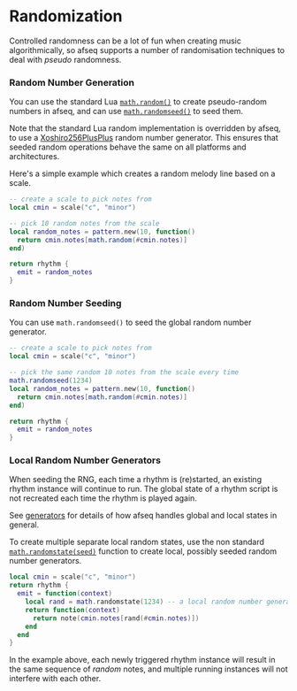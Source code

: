 # Randomization

Controlled randomness can be a lot of fun when creating music algorithmically, so afseq supports a number of randomisation techniques to deal with *pseudo* randomness. 

### Random Number Generation

You can use the standard Lua [`math.random()`](https://www.lua.org/pil/18.html) to create pseudo-random numbers in afseq, and can use [`math.randomseed()`](https://www.lua.org/pil/18.html) to seed them. 

Note that the standard Lua random implementation is overridden by afseq, to use a [Xoshiro256PlusPlus](https://docs.rs/rand_xoshiro/latest/rand_xoshiro/struct.Xoshiro256PlusPlus.html) random number generator. This ensures that seeded random operations behave the same on all platforms and architectures.

Here's a simple example which creates a random melody line based on a scale.

```lua
-- create a scale to pick notes from
local cmin = scale("c", "minor")

-- pick 10 random notes from the scale
local random_notes = pattern.new(10, function()
  return cmin.notes[math.random(#cmin.notes)] 
end)

return rhythm {
  emit = random_notes
}
```

### Random Number Seeding

You can use `math.randomseed()` to seed the global random number generator.

```lua
-- create a scale to pick notes from
local cmin = scale("c", "minor")

-- pick the same random 10 notes from the scale every time
math.randomseed(1234)
local random_notes = pattern.new(10, function() 
  return cmin.notes[math.random(#cmin.notes)] 
end)

return rhythm {
  emit = random_notes
}
```

### Local Random Number Generators

When seeding the RNG, each time a rhythm is (re)started, an existing rhythm instance will continue to run. The global state of a rhythm script is not recreated each time the rhythm is played again. 

See [generators](./generators.md) for details of how afseq handles global and local states in general.

To create multiple separate local random states, use the non standard [`math.randomstate(seed)`](../API/modules/math.md#randomstate) function to create local, possibly seeded random number generators. 

```lua
local cmin = scale("c", "minor")
return rhythm {
  emit = function(context) 
    local rand = math.randomstate(1234) -- a local random number generator
    return function(context) 
      return note(cmin.notes[rand(#cmin.notes)])
    end
  end
}
```

In the example above, each newly triggered rhythm instance will result in the same sequence of *random* notes, and multiple running instances will not interfere with each other.
